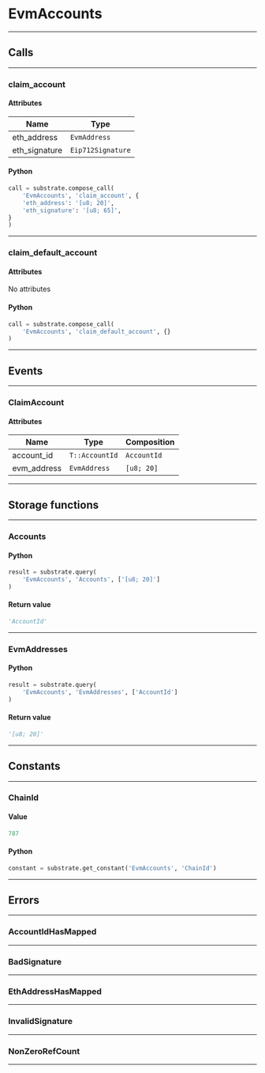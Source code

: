 
# EvmAccounts

---------
## Calls

---------
### claim_account
#### Attributes
| Name | Type |
| -------- | -------- | 
| eth_address | `EvmAddress` | 
| eth_signature | `Eip712Signature` | 

#### Python
```python
call = substrate.compose_call(
    'EvmAccounts', 'claim_account', {
    'eth_address': '[u8; 20]',
    'eth_signature': '[u8; 65]',
}
)
```

---------
### claim_default_account
#### Attributes
No attributes

#### Python
```python
call = substrate.compose_call(
    'EvmAccounts', 'claim_default_account', {}
)
```

---------
## Events

---------
### ClaimAccount
#### Attributes
| Name | Type | Composition
| -------- | -------- | -------- |
| account_id | `T::AccountId` | ```AccountId```
| evm_address | `EvmAddress` | ```[u8; 20]```

---------
## Storage functions

---------
### Accounts

#### Python
```python
result = substrate.query(
    'EvmAccounts', 'Accounts', ['[u8; 20]']
)
```

#### Return value
```python
'AccountId'
```
---------
### EvmAddresses

#### Python
```python
result = substrate.query(
    'EvmAccounts', 'EvmAddresses', ['AccountId']
)
```

#### Return value
```python
'[u8; 20]'
```
---------
## Constants

---------
### ChainId
#### Value
```python
787
```
#### Python
```python
constant = substrate.get_constant('EvmAccounts', 'ChainId')
```
---------
## Errors

---------
### AccountIdHasMapped

---------
### BadSignature

---------
### EthAddressHasMapped

---------
### InvalidSignature

---------
### NonZeroRefCount

---------